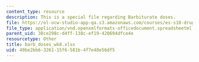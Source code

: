 ```yaml
---
content_type: resource
description: This is a special file regarding Barbiturate doses.
file: https://ol-ocw-studio-app-qa.s3.amazonaws.com/courses/es-s10-drugs-and-the-brain-spring-2013/49be2bb6326115f6581b4f7e48e56df5_barb_doses_wk8.xlsx
file_type: application/vnd.openxmlformats-officedocument.spreadsheetml.sheet
parent_uid: 38ce298c-d4ff-138c-ef19-420694dfce4e
resourcetype: Other
title: barb_doses_wk8.xlsx
uid: 49be2bb6-3261-15f6-581b-4f7e48e56df5
---
```

